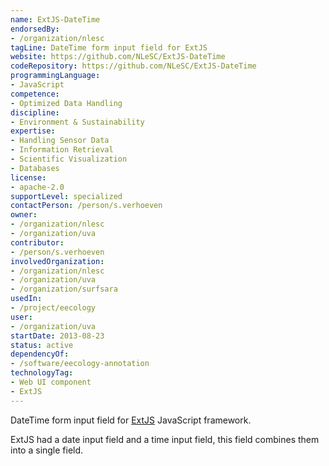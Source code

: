 ```yaml
---
name: ExtJS-DateTime
endorsedBy:
- /organization/nlesc
tagLine: DateTime form input field for ExtJS
website: https://github.com/NLeSC/ExtJS-DateTime
codeRepository: https://github.com/NLeSC/ExtJS-DateTime
programmingLanguage:
- JavaScript
competence:
- Optimized Data Handling
discipline:
- Environment & Sustainability
expertise:
- Handling Sensor Data
- Information Retrieval
- Scientific Visualization
- Databases
license:
- apache-2.0
supportLevel: specialized
contactPerson: /person/s.verhoeven
owner:
- /organization/nlesc
- /organization/uva
contributor:
- /person/s.verhoeven
involvedOrganization:
- /organization/nlesc
- /organization/uva
- /organization/surfsara
usedIn:
- /project/eecology
user:
- /organization/uva
startDate: 2013-08-23
status: active
dependencyOf:
- /software/eecology-annotation
technologyTag:
- Web UI component
- ExtJS
---
```

DateTime form input field for [ExtJS](https://www.sencha.com/products/extjs/) JavaScript framework.

ExtJS had a date input field and a time input field, this field combines them into a single field.
